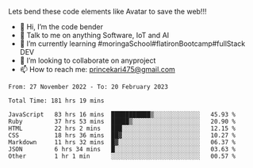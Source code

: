 Lets bend these code elements like Avatar to save the web!!!
- 👋 Hi, I’m the code bender
- 👀 Talk to me on anything Software, IoT and AI
- 🌱 I’m currently learning #moringaSchool#flatironBootcamp#fullStack DEV
- 💞️ I’m looking to collaborate on anyproject
- 📫 How to reach me: princekari475@gmail.com

<!--START_SECTION:waka-->

```text
From: 27 November 2022 - To: 20 February 2023

Total Time: 181 hrs 19 mins

JavaScript   83 hrs 16 mins  ███████████▒░░░░░░░░░░░░░   45.93 %
Ruby         37 hrs 53 mins  █████▒░░░░░░░░░░░░░░░░░░░   20.90 %
HTML         22 hrs 2 mins   ███░░░░░░░░░░░░░░░░░░░░░░   12.15 %
CSS          18 hrs 36 mins  ██▓░░░░░░░░░░░░░░░░░░░░░░   10.27 %
Markdown     11 hrs 32 mins  █▓░░░░░░░░░░░░░░░░░░░░░░░   06.37 %
JSON         6 hrs 34 mins   █░░░░░░░░░░░░░░░░░░░░░░░░   03.63 %
Other        1 hr 1 min      ░░░░░░░░░░░░░░░░░░░░░░░░░   00.57 %
```

<!--END_SECTION:waka-->


<!---
prince475/prince475 is a ✨ special ✨ repository because its `README.md` (this file) appears on your GitHub profile.
You can click the Preview link to take a look at your changes.
--->
